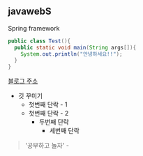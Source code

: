 ## javawebS
Spring framework

```java
public class Test(){
  public static void main(String args[]){
    System.out.println("안녕하세요!!");
  }
}

```

[블로그 주소](http://naver.com)

* 깃 꾸미기
  * 첫번째 단락 - 1
  * 첫번째 단락 - 2
    * 두번째 단락
      * 세번째 단락

> '공부하고 놀자' - 

